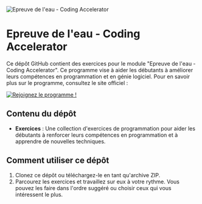 ![Epreuve de l'eau - Coding Accelerator](https://cdn-icons-png.flaticon.com/512/426/426813.png?w=1380&t=st=1682950054~exp=1682950654~hmac=add743b6ce573bfa8175ab81d02efaccee583f20c6e182e675dbe469fae1ab2a)

# Epreuve de l'eau - Coding Accelerator

Ce dépôt GitHub contient des exercices pour le module "Epreuve de l'eau - Coding Accelerator". Ce programme vise à aider les débutants à améliorer leurs compétences en programmation et en génie logiciel. Pour en savoir plus sur le programme, consultez le site officiel :

[![Rejoignez le programme !](https://img.shields.io/badge/Rejoignez%20le%20programme%20!-Coding%20Accelerator-blue?style=flat&logo=appropriate-logo)](https://joincodingnow.com/coding-accelerator)


## Contenu du dépôt

- **Exercices** : Une collection d'exercices de programmation pour aider les débutants à renforcer leurs compétences en programmation et à apprendre de nouvelles techniques.


## Comment utiliser ce dépôt

1. Clonez ce dépôt ou téléchargez-le en tant qu'archive ZIP.
2. Parcourez les exercices et travaillez sur eux à votre rythme. Vous pouvez les faire dans l'ordre suggéré ou choisir ceux qui vous intéressent le plus.
